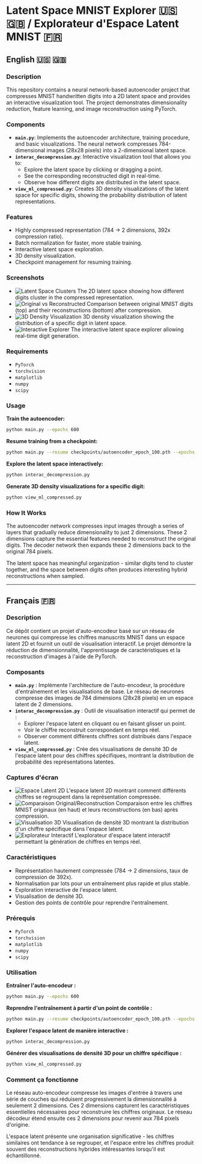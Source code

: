 # Latent Space MNIST Explorer 🇺🇸 🇬🇧 / Explorateur d'Espace Latent MNIST 🇫🇷

## English 🇺🇸 🇬🇧

### Description

This repository contains a neural network-based autoencoder project that compresses MNIST handwritten digits into a 2D latent space and provides an interactive visualization tool. The project demonstrates dimensionality reduction, feature learning, and image reconstruction using PyTorch.

### Components

- **`main.py`**: Implements the autoencoder architecture, training procedure, and basic visualizations. The neural network compresses 784-dimensional images (28x28 pixels) into a 2-dimensional latent space.
- **`interac_decompression.py`**: Interactive visualization tool that allows you to:
  - Explore the latent space by clicking or dragging a point.
  - See the corresponding reconstructed digit in real-time.
  - Observe how different digits are distributed in the latent space.
- **`view_ml_compressed.py`**: Creates 3D density visualizations of the latent space for specific digits, showing the probability distribution of latent representations.

### Features

- Highly compressed representation (784 → 2 dimensions, 392x compression ratio).
- Batch normalization for faster, more stable training.
- Interactive latent space exploration.
- 3D density visualization.
- Checkpoint management for resuming training.

### Screenshots

- ![Latent Space Clusters](img/2D_Visualization_of_number.png) The 2D latent space showing how different digits cluster in the compressed representation.
- ![Original vs Reconstructed](img/comparaison/compression_visualization.png) Comparison between original MNIST digits (top) and their reconstructions (bottom) after compression.
- ![3D Density Visualization](img/densityNumber/latent_space_density_3d_digit3.png) 3D density visualization showing the distribution of a specific digit in latent space.
- ![Interactive Explorer](img/interact_decompression.png) The interactive latent space explorer allowing real-time digit generation.

### Requirements

- `PyTorch`
- `torchvision`
- `matplotlib`
- `numpy`
- `scipy`

### Usage

**Train the autoencoder:**

```bash
python main.py --epochs 600
```

**Resume training from a checkpoint:**

```bash
python main.py --resume checkpoints/autoencoder_epoch_100.pth --epochs 600 --start_epoch 100
```

**Explore the latent space interactively:**

```bash
python interac_decompression.py
```

**Generate 3D density visualizations for a specific digit:**

```bash
python view_ml_compressed.py
```

### How It Works

The autoencoder network compresses input images through a series of layers that gradually reduce dimensionality to just 2 dimensions. These 2 dimensions capture the essential features needed to reconstruct the original digits. The decoder network then expands these 2 dimensions back to the original 784 pixels.

The latent space has meaningful organization - similar digits tend to cluster together, and the space between digits often produces interesting hybrid reconstructions when sampled.

---

## Français 🇫🇷

### Description

Ce dépôt contient un projet d'auto-encodeur basé sur un réseau de neurones qui compresse les chiffres manuscrits MNIST dans un espace latent 2D et fournit un outil de visualisation interactif. Le projet démontre la réduction de dimensionnalité, l'apprentissage de caractéristiques et la reconstruction d'images à l'aide de PyTorch.

### Composants

- **`main.py`** : Implémente l'architecture de l'auto-encodeur, la procédure d'entraînement et les visualisations de base. Le réseau de neurones compresse des images de 784 dimensions (28x28 pixels) en un espace latent de 2 dimensions.
- **`interac_decompression.py`** : Outil de visualisation interactif qui permet de :
  - Explorer l'espace latent en cliquant ou en faisant glisser un point.
  - Voir le chiffre reconstruit correspondant en temps réel.
  - Observer comment différents chiffres sont distribués dans l'espace latent.
- **`view_ml_compressed.py`** : Crée des visualisations de densité 3D de l'espace latent pour des chiffres spécifiques, montrant la distribution de probabilité des représentations latentes.

### Captures d'écran

- ![Espace Latent 2D](img/2D_Visualization_of_number.png) L'espace latent 2D montrant comment différents chiffres se regroupent dans la représentation compressée.
- ![Comparaison Original/Reconstruction](img/comparaison/compression_visualization.png) Comparaison entre les chiffres MNIST originaux (en haut) et leurs reconstructions (en bas) après compression.
- ![Visualisation 3D](img/densityNumber/latent_space_density_3d_digit3.png) Visualisation de densité 3D montrant la distribution d'un chiffre spécifique dans l'espace latent.
- ![Explorateur Interactif](img/interact_decompression.png) L'explorateur d'espace latent interactif permettant la génération de chiffres en temps réel.

### Caractéristiques

- Représentation hautement compressée (784 → 2 dimensions, taux de compression de 392x).
- Normalisation par lots pour un entraînement plus rapide et plus stable.
- Exploration interactive de l'espace latent.
- Visualisation de densité 3D.
- Gestion des points de contrôle pour reprendre l'entraînement.

### Prérequis

- `PyTorch`
- `torchvision`
- `matplotlib`
- `numpy`
- `scipy`

### Utilisation

**Entraîner l'auto-encodeur :**

```bash
python main.py --epochs 600
```

**Reprendre l'entraînement à partir d'un point de contrôle :**

```bash
python main.py --resume checkpoints/autoencoder_epoch_100.pth --epochs 600 --start_epoch 100
```

**Explorer l'espace latent de manière interactive :**

```bash
python interac_decompression.py
```

**Générer des visualisations de densité 3D pour un chiffre spécifique :**

```bash
python view_ml_compressed.py
```

### Comment ça fonctionne

Le réseau auto-encodeur compresse les images d'entrée à travers une série de couches qui réduisent progressivement la dimensionnalité à seulement 2 dimensions. Ces 2 dimensions capturent les caractéristiques essentielles nécessaires pour reconstruire les chiffres originaux. Le réseau décodeur étend ensuite ces 2 dimensions pour revenir aux 784 pixels d'origine.

L'espace latent présente une organisation significative - les chiffres similaires ont tendance à se regrouper, et l'espace entre les chiffres produit souvent des reconstructions hybrides intéressantes lorsqu'il est échantillonné.
